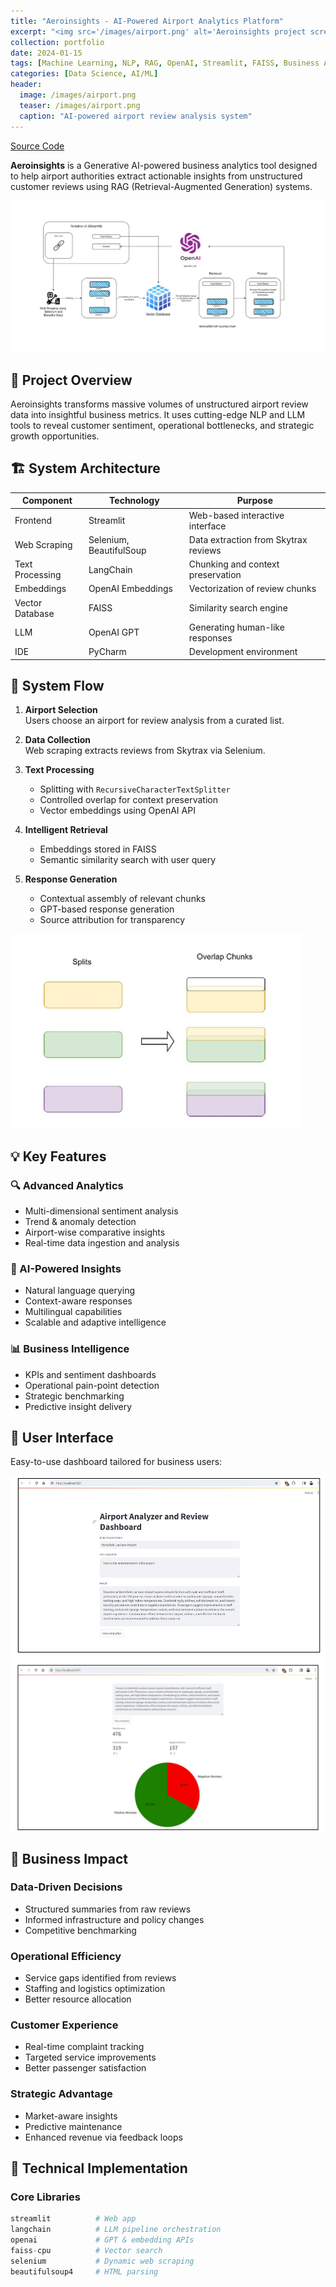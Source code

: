 ```yaml
---
title: "Aeroinsights - AI-Powered Airport Analytics Platform"
excerpt: "<img src='/images/airport.png' alt='Aeroinsights project screenshot'>"
collection: portfolio
date: 2024-01-15
tags: [Machine Learning, NLP, RAG, OpenAI, Streamlit, FAISS, Business Analytics]
categories: [Data Science, AI/ML]
header:
  image: /images/airport.png
  teaser: /images/airport.png
  caption: "AI-powered airport review analysis system"
---
```


<a href="https://github.com/sumitisthename/Data-Analysis-of-Airline-Prices.git" class="btn btn--primary">Source Code</a>

**Aeroinsights** is a Generative AI-powered business analytics tool designed to help airport authorities extract actionable insights from unstructured customer reviews using RAG (Retrieval-Augmented Generation) systems.

![Aeroinsights block diagram](/images/block-diagram.png)

## 🎯 Project Overview

Aeroinsights transforms massive volumes of unstructured airport review data into insightful business metrics. It uses cutting-edge NLP and LLM tools to reveal customer sentiment, operational bottlenecks, and strategic growth opportunities.

## 🏗️ System Architecture

| **Component**     | **Technology**          | **Purpose**                             |
|------------------|------------------------|-----------------------------------------|
| Frontend         | Streamlit              | Web-based interactive interface         |
| Web Scraping     | Selenium, BeautifulSoup| Data extraction from Skytrax reviews    |
| Text Processing  | LangChain              | Chunking and context preservation       |
| Embeddings       | OpenAI Embeddings      | Vectorization of review chunks          |
| Vector Database  | FAISS                  | Similarity search engine                |
| LLM              | OpenAI GPT             | Generating human-like responses         |
| IDE              | PyCharm                | Development environment                 |

## 🔄 System Flow

1. **Airport Selection**  
   Users choose an airport for review analysis from a curated list.

2. **Data Collection**  
   Web scraping extracts reviews from Skytrax via Selenium.

3. **Text Processing**  
   - Splitting with `RecursiveCharacterTextSplitter`  
   - Controlled overlap for context preservation  
   - Vector embeddings using OpenAI API  

4. **Intelligent Retrieval**  
   - Embeddings stored in FAISS  
   - Semantic similarity search with user query  

5. **Response Generation**  
   - Contextual assembly of relevant chunks  
   - GPT-based response generation  
   - Source attribution for transparency  

![Data splitting diagram](/images/split.png)

## 💡 Key Features

### 🔍 Advanced Analytics
- Multi-dimensional sentiment analysis  
- Trend & anomaly detection  
- Airport-wise comparative insights  
- Real-time data ingestion and analysis  

### 🤖 AI-Powered Insights
- Natural language querying  
- Context-aware responses  
- Multilingual capabilities  
- Scalable and adaptive intelligence  

### 📊 Business Intelligence
- KPIs and sentiment dashboards  
- Operational pain-point detection  
- Strategic benchmarking  
- Predictive insight delivery  

## 🎨 User Interface

Easy-to-use dashboard tailored for business users:

![UI-1](/images/UI-1.png)  
![UI-2](/images/UI-2.png)

## 🚀 Business Impact

### **Data-Driven Decisions**
- Structured summaries from raw reviews  
- Informed infrastructure and policy changes  
- Competitive benchmarking  

### **Operational Efficiency**
- Service gaps identified from reviews  
- Staffing and logistics optimization  
- Better resource allocation  

### **Customer Experience**
- Real-time complaint tracking  
- Targeted service improvements  
- Better passenger satisfaction  

### **Strategic Advantage**
- Market-aware insights  
- Predictive maintenance  
- Enhanced revenue via feedback loops  

## 🔧 Technical Implementation

### Core Libraries
```python
streamlit          # Web app
langchain          # LLM pipeline orchestration
openai             # GPT & embedding APIs
faiss-cpu          # Vector search
selenium           # Dynamic web scraping
beautifulsoup4     # HTML parsing
